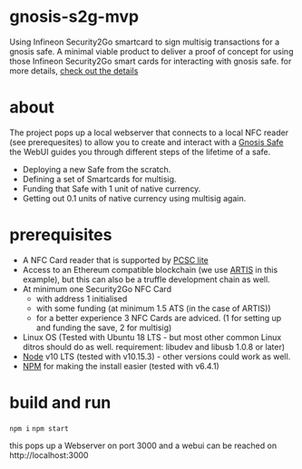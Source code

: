 # gnosis-s2g-mvp

Using Infineon Security2Go smartcard to sign multisig transactions for a gnosis safe.
A minimal viable product to deliver a proof of concept for using those Infineon Security2Go smart cards for interacting with gnosis safe.
for more details, [check out the details](https://github.com/gnosis/GECO/pull/27)

# about

The project pops up a local webserver that connects to a local NFC reader (see prerequesites) to allow you to create and interact with a [Gnosis Safe](https://github.com/gnosis/safe-contracts)
the WebUI guides you through different steps of the lifetime of a safe.
-   Deploying a new Safe from the scratch.
-   Defining a set of Smartcards for multisig.
-   Funding that Safe with 1 unit of native currency.
-   Getting out 0.1 units of native currency using multisig again.

# prerequisites

- A NFC Card reader that is supported by [PCSC lite](https://pcsclite.apdu.fr/)
- Access to an Ethereum compatible blockchain (we use [ARTIS](https://artis.eco) in this example), but this can also be a truffle development chain as well.
- At minimum one Security2Go NFC Card
    -   with address 1 initialised
    -   with some funding (at minimum 1.5 ATS (in the case of ARTIS))
    -   for a better experience 3 NFC Cards are adviced. (1 for setting up and funding the save, 2 for multisig)
- Linux OS (Tested with Ubuntu 18 LTS - but most other common Linux ditros should do as well. requirement: libudev and libusb 1.0.8 or later)
- [Node](https://nodejs.org/en/) v10 LTS (tested with v10.15.3) - other versions could work as well.
- [NPM](https://www.npmjs.com/get-npm) for making the install easier (tested with v6.4.1)

# build and run

`npm i`
`npm start`

this pops up a Webserver on port 3000 and a webui can be reached on http://localhost:3000
